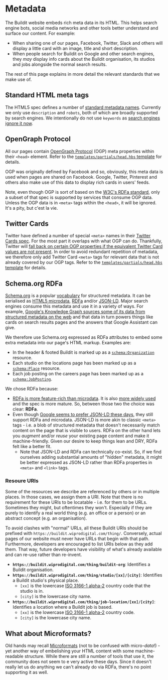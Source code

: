 # Metadata

The Buildit website embeds rich meta data in its HTML. This helps search engine bots, social media networks and other tools better understand and surface our content. For example:

* When sharing one of our pages, Facebook, Twitter, Slack and others will display a little card with an image, title and short description.
* When people search for Buildit on Google and other search engines, they _may_ display info cards about the Buildit organisation, its studios and jobs alongside the normal search results.

The rest of this page explains in more detail the relevant standards that we make use of.

## Standard HTML meta tags
The HTML5 spec defines a number of [standard metadata names](https://www.w3.org/TR/2018/SPSD-html5-20180327/document-metadata.html#standard-metadata-names). Currently we only use `description` and `robots`, both of which are broadly supported by search engines. We intentionally do not use `keywords` as [search engines ignore it now](https://yoast.com/meta-keywords/).

## OpenGraph Protocol
All our pages contain [OpenGraph Protocol](http://ogp.me/) (OGP) meta properties within their `<head>` element. Refer to the [`templates/partials/head.hbs` template](../templates/partials/head.hbs) for details.

OGP was originally defined by Facebook and so, obviously, this meta data is used when pages are shared on Facebook. Google, Twitter, Pinterest and others also make use of this data to display rich cards in users' feeds.

Note, even though OGP is sort of based on the [W3C's RDFa standard](https://www.w3.org/TR/rdfa-primer/), only a subset of that spec is supported by services that consume OGP data. Unless the OGP data is in `<meta>` tags within the `<head>`, it will be ignored. It's a pity, but c'est la vie.

## Twitter Cards
Twitter have defined a number of special `<meta>` names in their [Twitter Cards spec](https://developer.twitter.com/en/docs/tweets/optimize-with-cards/overview/abouts-cards.html). For the most part it overlaps with what OGP can do. Thankfully, Twitter will [fall back on certain OGP properties if the equivalent Twitter Card values are not present](https://developer.twitter.com/en/docs/tweets/optimize-with-cards/overview/markup). In order to avoid redundant repetition of metadata, we therefore only add Twitter Card `<meta>` tags for relevant data that is not already covered by our OGP tags. Refer to the [`templates/partials/head.hbs` template](../templates/partials/head.hbs) for details.

## Schema.org RDFa
[Schema.org](https://schema.org/) is a popular [vocabulary](https://www.w3.org/standards/semanticweb/ontology) for structured metadata. It can be serialised as [HTML5 microdata](https://www.w3.org/TR/microdata/), [RDFa](https://www.w3.org/TR/rdfa-primer/) and/or [JSON-LD](https://json-ld.org/). Major search engines consume this metadata and use it in a variety of ways. For example, [Google's Knowledge Graph sources some of its data from structured metadata on the web](https://yoast.com/google-knowledge-graph/) and that data in turn powers things like cards on search results pages and the answers that Google Assistant can give.

We therefore use Schema.org expressed as RDFa attributes to embed some extra metadata into our page's HTML markup. Examples are:

* In the header & footed Buildit is marked up as a [`schema:Organization`](https://schema.org/Organization) resource.
* Each studio on the locations page has been marked up as a [`schema:Place`](https://schema.org/Place) resource.
* Each job posting on the careers page has been marked up as a [`schema:JobPosting`](https://schema.org/JobPosting).

We chose RDFa because:

* [RDFa is more feature-rich than microdata](http://manu.sporny.org/2012/mythical-differences/). It is also [more widely used](http://events.linkeddata.org/ldow2012/papers/ldow2012-inv-paper-1.pdf) and the spec is more mature. So, between those two the choice was clear: **RDFa**.
* Even though [Google seems to prefer JSON-LD these days](https://developers.google.com/search/docs/guides/sd-policies), they still support RDFa and microdata. JSON-LD is more akin to classic `<meta>` tags - i.e. a blob of structured metadata that doesn't necessarily match content on the page that is visible to users. RDFa on the other hand lets you _augment_ and/or _reuse_ your existing page content and make it machine-friendly. Given our desire to keep things lean and DRY, RDFa felt like a better fit.
    * Note that JSON-LD and RDFa can technically co-exist. So, if we find ourselves adding substantial amounts of "hidden" metadata, it might be better expressed as JSON-LD rather than RDFa properties in `<meta>` and `<link>` tags.

### Resoure URIs

Some of the resources we describe are referenced by others or in multiple places. In those cases, we assign them a URI. Note that there is no requirement for these URIs to be locatable - i.e. for them to be URLs. Sometimes they might, but oftentimes they won't. Especially if they are purely to identify a real world thing (e.g. an office or a person) or an abstract concept (e.g. an organisation).

To avoid clashes with "normal" URLs, all these Buildit URIs should be prefixed with `https://buildit.wiprodigital.com/thing/`. Conversely, actual pages of our website must never have URLs that begin with that path. Furthermore, developers are encouraged to list URIs below as they add them. That way, future developers have visibility of what's already available and can re-use rather than re-invent.

* **`https://buildit.wiprodigital.com/thing/buildit-org`**: Identifies a Buildit organisation.
* **`https://buildit.wiprodigital.com/thing/studio/[xx]/[city]`**: Identifies a Buildit studio's physical place.
    * `[xx]` is the lowercase [ISO 3166-1 alpha-2](http://en.wikipedia.org/wiki/ISO_3166-1) country code that the studio is in.
    * `[city]` is the lowercase city name.
* **`https://buildit.wiprodigital.com/thing/job-location/[xx]/[city]`**: Identifies a location where a Buildit job is based.
    * `[xx]` is the lowercase [ISO 3166-1 alpha-2](http://en.wikipedia.org/wiki/ISO_3166-1) country code.
    * `[city]` is the lowercase city name.

## What about Microformats?
Old hands may recall [Microformats](http://microformats.org/) (not to be confused with micro-_data_!) - yet another way of embelishing your HTML content with some machine-readable structure. While there are still a number of tools that use it, the community does not seem to e very active these days. Since it doesn't really let us do anything we can't already do via RDFa, there's no point supporting it as well.
